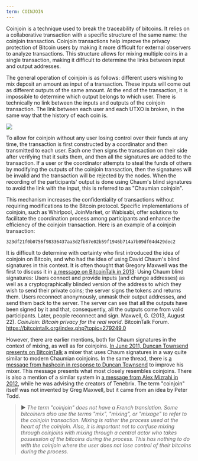 ```yaml
---
term: COINJOIN
---
```


Coinjoin is a technique used to break the traceability of bitcoins. It relies on a collaborative transaction with a specific structure of the same name: the coinjoin transaction. Coinjoin transactions help improve the privacy protection of Bitcoin users by making it more difficult for external observers to analyze transactions. This structure allows for mixing multiple coins in a single transaction, making it difficult to determine the links between input and output addresses.

The general operation of coinjoin is as follows: different users wishing to mix deposit an amount as input of a transaction. These inputs will come out as different outputs of the same amount. At the end of the transaction, it is impossible to determine which output belongs to which user. There is technically no link between the inputs and outputs of the coinjoin transaction. The link between each user and each UTXO is broken, in the same way that the history of each coin is.

![](../../dictionnaire/assets/4.png)

To allow for coinjoin without any user losing control over their funds at any time, the transaction is first constructed by a coordinator and then transmitted to each user. Each one then signs the transaction on their side after verifying that it suits them, and then all the signatures are added to the transaction. If a user or the coordinator attempts to steal the funds of others by modifying the outputs of the coinjoin transaction, then the signatures will be invalid and the transaction will be rejected by the nodes. When the recording of the participants' output is done using Chaum's blind signatures to avoid the link with the input, this is referred to as "Chaumian coinjoin".

This mechanism increases the confidentiality of transactions without requiring modifications to the Bitcoin protocol. Specific implementations of coinjoin, such as Whirlpool, JoinMarket, or Wabisabi, offer solutions to facilitate the coordination process among participants and enhance the efficiency of the coinjoin transaction. Here is an example of a coinjoin transaction:

```text
323df21f0b0756f98336437aa3d2fb87e02b59f1946b714a7b09df04d429dec2
```

It is difficult to determine with certainty who first introduced the idea of coinjoin on Bitcoin, and who had the idea of using David Chaum's blind signatures in this context. It is often thought that Gregory Maxwell was the first to discuss it in [a message on BitcoinTalk in 2013](https://bitcointalk.org/index.php?topic=279249.0):
Using Chaum blind signatures: Users connect and provide inputs (and change addresses) as well as a cryptographically blinded version of the address to which they wish to send their private coins; the server signs the tokens and returns them. Users reconnect anonymously, unmask their output addresses, and send them back to the server. The server can see that all the outputs have been signed by it and that, consequently, all the outputs come from valid participants. Later, people reconnect and sign.
Maxwell, G. (2013, August 22). *CoinJoin: Bitcoin privacy for the real world*. BitcoinTalk Forum. https://bitcointalk.org/index.php?topic=279249.0

However, there are earlier mentions, both for Chaum signatures in the context of mixing, as well as for coinjoins. [In June 2011, Duncan Townsend presents on BitcoinTalk](https://bitcointalk.org/index.php?topic=12751.0) a mixer that uses Chaum signatures in a way quite similar to modern Chaumian coinjoins. In the same thread, there is [a message from hashcoin in response to Duncan Townsend](https://bitcointalk.org/index.php?topic=12751.msg315793#msg315793) to improve his mixer. This message presents what most closely resembles coinjoins. There is also a mention of a similar system in [a message from Alex Mizrahi in 2012](https://gist.github.com/killerstorm/6f843e1d3ffc38191aebca67d483bd88#file-laundry), while he was advising the creators of Tenebrix. The term "coinjoin" itself was not invented by Greg Maxwell, but it came from an idea by Peter Todd.

> ► *The term "coinjoin" does not have a French translation. Some bitcoiners also use the terms "mix", "mixing", or "mixage" to refer to the coinjoin transaction. Mixing is rather the process used at the heart of the coinjoin. Also, it is important not to confuse mixing through coinjoins with mixing through a central actor who takes possession of the bitcoins during the process. This has nothing to do with the coinjoin where the user does not lose control of their bitcoins during the process.*